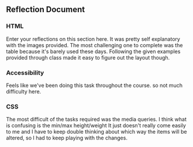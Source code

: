 ## Reflection Document

### HTML

Enter your reflections on this section here.
It was pretty self explanatory with the images provided. The most challenging one to complete
was the table because it's barely used these days. Following the given examples provided through
class made it easy to figure out the layout though.

### Accessibility

Feels like we've been doing this task throughout the course. so not much difficulty here.

### CSS

The most difficult of the tasks required was the media queries. I think what is confusing is the min/max height/weight
It just doesn't really come easily to me and I have to keep double thinking about which way the items will be altered,
so I had to keep playing with the changes.
